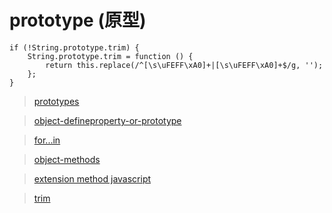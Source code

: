 # prototype (原型)

    if (!String.prototype.trim) {
        String.prototype.trim = function () {
            return this.replace(/^[\s\uFEFF\xA0]+|[\s\uFEFF\xA0]+$/g, '');
        };
    }

> [prototypes](https://developer.mozilla.org/en-US/docs/Learn/JavaScript/Objects/Object_prototypes)

> [object-defineproperty-or-prototype](https://stackoverflow.com/questions/38961414/object-defineproperty-or-prototype)

> [for...in](https://developer.mozilla.org/en-US/docs/Web/JavaScript/Reference/Statements/for...in)

> [object-methods](http://es6.ruanyifeng.com/?search=prototype&x=7&y=10#docs/object-methods)

> [extension method javascript](https://stackoverflow.com/questions/9354298/how-do-i-write-an-extension-method-in-javascript)

> [trim](https://developer.mozilla.org/en-US/docs/Web/JavaScript/Reference/Global_Objects/String/trim)